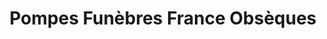 ---
title: "Pompes Funèbres France Obsèques"
url: /saint-chamond/pompes-funebres-france-obseques/
shop: Bestattungen
---